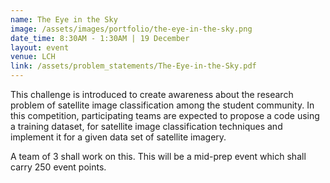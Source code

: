 ```yaml
---
name: The Eye in the Sky
image: /assets/images/portfolio/the-eye-in-the-sky.png
date_time: 8:30AM - 1:30AM | 19 December
layout: event
venue: LCH
link: /assets/problem_statements/The-Eye-in-the-Sky.pdf
---
```

This challenge is introduced to create awareness about the research problem of satellite image classification among the student community. In this competition, participating teams are expected to propose a code using a training dataset, for satellite image classification techniques and implement it for a given data set of satellite imagery. 

A team of 3 shall work on this. This will be a mid-prep event which shall carry 250 event points. 